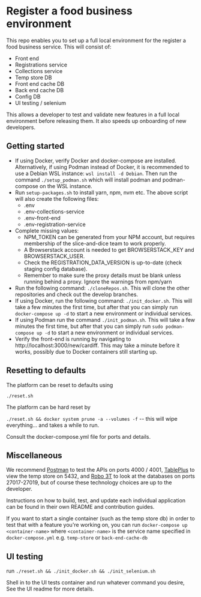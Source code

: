 
# Register a food business environment 
This repo enables you to set up a full local environment for the register a food business service. This will consist of:
- Front end
- Registrations service
- Collections service
- Temp store DB
- Front end cache DB
- Back end cache DB
- Config DB
- UI testing / selenium

This allows a developer to test and validate new features in a full local environment before releasing them. It also speeds up onboarding of new developers.

## Getting started

- If using Docker, verify Docker and docker-compose are installed.
  Alternatively, if using Podman instead of Docker, it is recommended to use a Debian WSL instance:  `wsl install -d Debian`.  Then run the command `./setup_podman.sh` which will install podman and podman-compose on the WSL instance.
- Run `setup-packages.sh` to install yarn, npm, nvm etc. The above script will also create the following files:
  - .env
  - .env-collections-service
  - .env-front-end
  - .env-registration-service
- Complete missing values:
  - NPM_TOKEN can be generated from your NPM account, but requires membership of the slice-and-dice team to work properly.
  - A Browserstack account is needed to get BROWSERSTACK_KEY and BROWSERSTACK_USER.
  - Check the REGISTRATION_DATA_VERSION is up-to-date (check staging config database).
  - Remember to make sure the proxy details must be blank unless running behind a proxy. Ignore the warnings from npm/yarn
- Run the following command: `./cloneRepos.sh`. This will clone the other repositories and check out the develop branches.
- If using Docker, run the following command: `./init_docker.sh`. This will take a few minutes the first time, but after that you can simply run `docker-compose up -d` to start a new environment or individual services. 
- If using Podman run the command `./init_podman.sh`. This will take a few minutes the first time, but after that you can simply run `sudo podman-compose up -d` to start a new environment or individual services. 
- Verify the front-end is running by navigating to http://localhost:3000/new/cardiff. This may take a minute before it works, possibly due to Docker containers still starting up.

## Resetting to defaults
The platform can be reset to defaults using 

`./reset.sh`

The platform can be hard reset by 

`./reset.sh && docker system prune -a --volumes -f` -- this will wipe everything... and takes a while to run.

Consult the docker-compose.yml file for ports and details.

## Miscellaneous
We recommend [Postman](https://www.getpostman.com/) to test the APIs on ports 4000 / 4001, [TablePlus](https://tableplus.io/) to view the temp store on 5432, and [Robo 3T](https://robomongo.org/) to look at the databases on ports 27017-27019, but of course these technology choices are up to the developer. 

Instructions on how to build, test, and update each individual application can be found in their own README and contribution guides.

If you want to start a single container (such as the temp store db) in order to test that with a feature you're working on, you can run `docker-compose up <container-name>` where `<container-name>` is the service name specified in `docker-compose.yml` e.g. `temp-store` or `back-end-cache-db`

## UI testing
run `./reset.sh && ./init_docker.sh && ./init_selenium.sh`

Shell in to the UI tests container and run whatever command you desire, See the UI readme for more details.